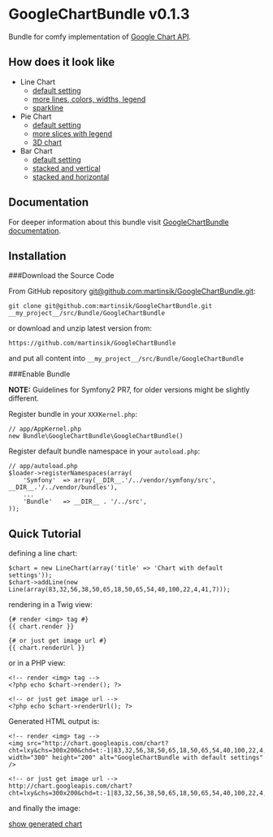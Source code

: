 GoogleChartBundle v0.1.3
========================

Bundle for comfy implementation of [Google Chart API](http://code.google.com/apis/chart/).

How does it look like
---------------------

 - Line Chart
   - [default setting](http://chart.googleapis.com/chart?cht=lxy&chs=300x200&chd=t:-1|83,32,56,38,50,65,18,50,65,54,40,100,22,4,41,7&chtt=GoogleChartBundle+with+default+settings&chxt=x,y&chxr=0,0,19|1,0,100&chco=ffa909&chg=25,33.33,3,3)
   - [more lines, colors, widths, legend](http://chart.googleapis.com/chart?cht=lxy&chs=800x200&chd=t:-1|46,11,29,22,39,43,20,91,28,70,50,91,63,8,36,33,14,85,27,94|-1|58,55,40,44,58,60,58,54,48,59,47,47,47,47,40,59,45,44,46,46|-1|28,47,79,34,43,45,44,73,38,64,46,62,38,54,61,41,74,79,63,62|-1|40,56,66,45,76,63,63,76,72,62,45,28,50,27,75,23,54,42,21,46&chtt=Line+chart+generated+by+GoogleChartBundle&chdlp=b&chdl=grey+line|Line+%231|Line+%232|Line+%233&chxt=x,y&chxr=0,0,19&chco=eeeeee,ffa909,26348c,4fc400&chg=16.7,25,3,3&chls=1|4|3|2)
   - [sparkline](https://chart.googleapis.com/chart?cht=ls&chs=180x80&chd=t:-1|8,10,23,13,18,5,3,48,58,43,67,48,85,100,95,10,3,2&chxr=0,0,17|1,0,60&chco=000088 "sparkline")
 - Pie Chart
   - [default setting](http://chart.googleapis.com/chart?cht=p&chs=300x200&chd=t:40,60,30&chtt=Default+settings&chco=ffa909,26348c,4fc400)
   - [more slices with legend](http://chart.googleapis.com/chart?cht=p&chs=300x200&chd=t:19,15,13,3&chtt=more+slices+with+legend&chco=ffa909,26348c,4fc400,e40613&chdl=Arc+%231|Arc+%232|Arc+%233|Arc+%234)
   - [3D chart](http://chart.googleapis.com/chart?cht=p3&chs=300x200&chd=t:9,24,30,5&chtt=3D+chart&chco=ffa909,26348c,4fc400,e40613&chdl=Arc+%231|Arc+%232|Arc+%233|Arc+%234)
 - Bar Chart
   - [default setting](http://chart.googleapis.com/chart?cht=bvg&chs=300x200&chd=t:25,100,37,17,6,100&chtt=Default+settings&chco=ffa909&chxt=x,y&chxr=0,0,5|1,0,65&chg=0,33.3,3,3)
   - [stacked and vertical](http://chart.googleapis.com/chart?cht=bvs&chs=300x200&chd=t:48,24,30,45,37,11|52,46,47,9,53,50&chtt=stacked+and+vertical&chco=ffa909,26348c&chxt=x,y&chxr=0,0,5|1,0,177&chg=0,33.3,3,3)
   - [stacked and horizontal](http://chart.googleapis.com/chart?cht=bhs&chs=300x210&chd=t:21,2,41,36,35,18|49,26,45,19,13,23|31,8,11,21,18,6&chtt=stacked+and+horizontal&chco=ffa909,26348c,4fc400&chxt=y,x&chxr=0,0,5|1,0,160&chg=25,0,3,3)

Documentation
-------------

For deeper information about this bundle visit [GoogleChartBundle documentation](http://www.martinsikora.com/googlechartbundle "GoogleChartBundle documentation").

Installation
------------

###Download the Source Code

From GitHub repository [git@github.com:martinsik/GoogleChartBundle.git](https://github.com/martinsik/GoogleChartBundle "git@github.com:martinsik/GoogleChartBundle.git"):

    git clone git@github.com:martinsik/GoogleChartBundle.git __my_project__/src/Bundle/GoogleChartBundle

or download and unzip latest version from:

    https://github.com/martinsik/GoogleChartBundle

and put all content into `__my_project__/src/Bundle/GoogleChartBundle`

###Enable Bundle

**NOTE:** Guidelines for Symfony2 PR7, for older versions might be slightly different.

Register bundle in your `XXXKernel.php`:

    // app/AppKernel.php
    new Bundle\GoogleChartBundle\GoogleChartBundle()

Register default bundle namespace in your `autoload.php`:

    // app/autoload.php
    $loader->registerNamespaces(array(
        'Symfony'  => array(__DIR__.'/../vendor/symfony/src', __DIR__.'/../vendor/bundles'),
        ...
        'Bundle'   => __DIR__ . '/../src',
    ));


Quick Tutorial
--------------

defining a line chart:

    $chart = new LineChart(array('title' => 'Chart with default settings'));
    $chart->addLine(new Line(array(83,32,56,38,50,65,18,50,65,54,40,100,22,4,41,7)));

rendering in a Twig view:

    {# render <img> tag #}
    {{ chart.render }}

    {# or just get image url #}
    {{ chart.renderUrl }}
    

or in a PHP view:

    <!-- render <img> tag -->
    <?php echo $chart->render(); ?>

    <!-- or just get image url -->
    <?php echo $chart->renderUrl(); ?>

Generated HTML output is:

    <!-- render <img> tag -->
    <img src="http://chart.googleapis.com/chart?cht=lxy&chs=300x200&chd=t:-1|83,32,56,38,50,65,18,50,65,54,40,100,22,4,41,7&chtt=Chart+with+default+settings&chxt=x,y&chxr=0,0,19|1,0,100&chco=ffa909&chg=25,33.33,3,3" width="300" height="200" alt="GoogleChartBundle with default settings" />

    <!-- or just get image url -->
    http://chart.googleapis.com/chart?cht=lxy&chs=300x200&chd=t:-1|83,32,56,38,50,65,18,50,65,54,40,100,22,4,41,7&chtt=Chart+with+default+settings&chxt=x,y&chxr=0,0,19|1,0,100&chco=ffa909&chg=25,33.33,3,3

and finally the image:

[show generated chart](http://chart.googleapis.com/chart?cht=lxy&chs=300x200&chd=t:-1|83,32,56,38,50,65,18,50,65,54,40,100,22,4,41,7&chtt=GoogleChartBundle+with+default+settings&chxt=x,y&chxr=0,0,19|1,0,100&chco=ffa909&chg=25,33.33,3,3 "GoogleChartBundle with default settings")
